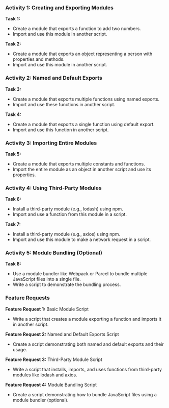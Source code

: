 ### Activity 1: Creating and Exporting Modules

**Task 1:** 
- Create a module that exports a function to add two numbers.
- Import and use this module in another script.

**Task 2:** 
- Create a module that exports an object representing a person with properties and methods.
- Import and use this module in another script.

### Activity 2: Named and Default Exports

**Task 3:** 
- Create a module that exports multiple functions using named exports.
- Import and use these functions in another script.

**Task 4:** 
- Create a module that exports a single function using default export.
- Import and use this function in another script.

### Activity 3: Importing Entire Modules

**Task 5:** 
- Create a module that exports multiple constants and functions.
- Import the entire module as an object in another script and use its properties.

### Activity 4: Using Third-Party Modules

**Task 6:** 
- Install a third-party module (e.g., lodash) using npm.
- Import and use a function from this module in a script.

**Task 7:** 
- Install a third-party module (e.g., axios) using npm.
- Import and use this module to make a network request in a script.

### Activity 5: Module Bundling (Optional)

**Task 8:** 
- Use a module bundler like Webpack or Parcel to bundle multiple JavaScript files into a single file.
- Write a script to demonstrate the bundling process.

### Feature Requests

**Feature Request 1:** Basic Module Script
- Write a script that creates a module exporting a function and imports it in another script.

**Feature Request 2:** Named and Default Exports Script
- Create a script demonstrating both named and default exports and their usage.

**Feature Request 3:** Third-Party Module Script
- Write a script that installs, imports, and uses functions from third-party modules like lodash and axios.

**Feature Request 4:** Module Bundling Script
- Create a script demonstrating how to bundle JavaScript files using a module bundler (optional).